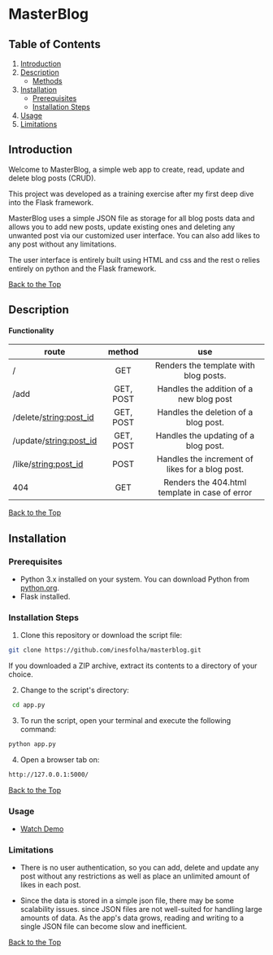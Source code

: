 # MasterBlog

## Table of Contents
1. [Introduction](#introduction)
2. [Description](#description)
    - [Methods](#functionality)
3. [Installation](#installation)
   - [Prerequisites](#prerequisites)
   - [Installation Steps](#installation-steps)
4. [Usage](#usage)
5. [Limitations](#limitations)

<div id="top"></div>

## Introduction                                     
Welcome to MasterBlog, a simple web app to create, read, update and delete blog posts (CRUD).

This project was developed as a training exercise after my first deep dive into the Flask framework. 

MasterBlog uses a simple JSON file as storage for all blog posts data and allows you to add new posts, update existing ones and deleting any unwanted post via our customized user interface. You can also add likes to any post without any limitations.

The user interface is entirely built using HTML and css and the rest o relies entirely on python and the Flask framework. 

[Back to the Top](#top)

## Description


#### Functionality

| route                    |  method   |                       use                       |
|--------------------------|:---------:|:-----------------------------------------------:|
| /                        |    GET    |      Renders the template with blog posts.      |
| /add                     | GET, POST |     Handles the addition of a new blog post     |
| /delete/<string:post_id> | GET, POST |      Handles the deletion of a blog post.       |
| /update/<string:post_id> | GET, POST |      Handles the updating of a blog post.       |
| /like/<string:post_id>   |   POST    | Handles the increment of likes for a blog post. |
| 404                      |    GET    | Renders the 404.html template in case of error  |

[Back to the Top](#top)
## Installation

### Prerequisites

- Python 3.x installed on your system. You can download Python from [python.org](https://www.python.org/downloads/).
- Flask installed. 

### Installation Steps

1. Clone this repository or download the script file:

```bash
git clone https://github.com/inesfolha/masterblog.git 
```

If you downloaded a ZIP archive, extract its contents to a directory of your choice.

2. Change to the script's directory:

 ```bash
  cd app.py
```
3. To run the script, open your terminal and execute the following command:
```bash
python app.py
```

4. Open a browser tab on:
```bash
http://127.0.0.1:5000/
```

[Back to the Top](#top)

### Usage
 * [Watch Demo](https://www.youtube.com/watch?v=YFz7mqcHktY)


### Limitations

* There is no user authentication, so you can add, delete and update any post without any restrictions as well as place an unlimited amount of likes in each post.


* Since the data is stored in a simple json file, there may be some scalability issues. since JSON files are not well-suited for handling large amounts of data. As the app's data grows, reading and writing to a single JSON file can become slow and inefficient. 

[Back to the Top](#top)

